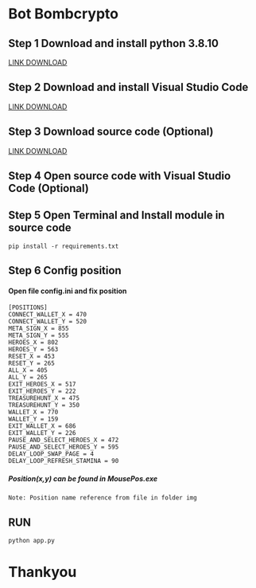 # Bot Bombcrypto

## Step 1 Download and install python 3.8.10
[LINK DOWNLOAD](https://www.python.org/ftp/python/3.8.10/python-3.8.10-amd64.exe)

## Step 2 Download and install Visual Studio Code
[LINK DOWNLOAD](https://code.visualstudio.com/)

## Step 3 Download source code (Optional)
[LINK DOWNLOAD](https://github.com/jamesncm123/bot-bombcrypto.git)

## Step 4 Open source code with Visual Studio Code (Optional)

## Step 5 Open Terminal and Install module in source code

```
pip install -r requirements.txt
```

## Step 6 Config position
#### Open file config.ini and fix position
```
[POSITIONS]
CONNECT_WALLET_X = 470
CONNECT_WALLET_Y = 520
META_SIGN_X = 855
META_SIGN_Y = 555
HEROES_X = 802
HEROES_Y = 563
RESET_X = 453
RESET_Y = 265
ALL_X = 405
ALL_Y = 265
EXIT_HEROES_X = 517
EXIT_HEROES_Y = 222 
TREASUREHUNT_X = 475
TREASUREHUNT_Y = 350
WALLET_X = 770
WALLET_Y = 159
EXIT_WALLET_X = 686
EXIT_WALLET_Y = 226
PAUSE_AND_SELECT_HEROES_X = 472
PAUSE_AND_SELECT_HEROES_Y = 595
DELAY_LOOP_SWAP_PAGE = 4
DELAY_LOOP_REFRESH_STAMINA = 90
```
##### Position(x,y) can be found in MousePos.exe
`
Note: Position name reference from file in folder img
`
## RUN
```
python app.py
```

# Thankyou